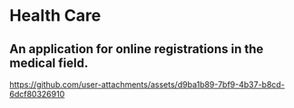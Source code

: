 # Health Care
## An application for online registrations in the medical field.

https://github.com/user-attachments/assets/d9ba1b89-7bf9-4b37-b8cd-6dcf80326910

